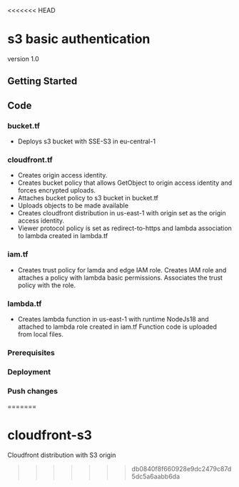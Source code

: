<<<<<<< HEAD
# s3 basic authentication
version 1.0

## Getting Started

## Code
### bucket.tf
- Deploys s3 bucket with SSE-S3 in eu-central-1

### cloudfront.tf 
- Creates origin access identity. 
- Creates bucket policy that allows GetObject to origin access identity and forces encrypted uploads.
- Attaches bucket policy to s3 bucket in bucket.tf
- Uploads objects to be made available
- Creates cloudfront distribution in us-east-1 with origin set as the origin access identity. 
- Viewer protocol policy is set as redirect-to-https and lambda association to lambda created in lambda.tf

### iam.tf 
- Creates trust policy for lamda and edge IAM role. Creates IAM role and attaches a policy with lambda basic permissions. Associates the trust policy with the role.

### lambda.tf 
- Creates lambda function in us-east-1 with runtime NodeJs18 and attached to lambda role created in iam.tf Function code is uploaded from local files. 

### Prerequisites

### Deployment

### Push changes


=======
# cloudfront-s3
Cloudfront distribution with S3 origin
>>>>>>> db0840f8f660928e9dc2479c87d5dc5a6aabb6da
